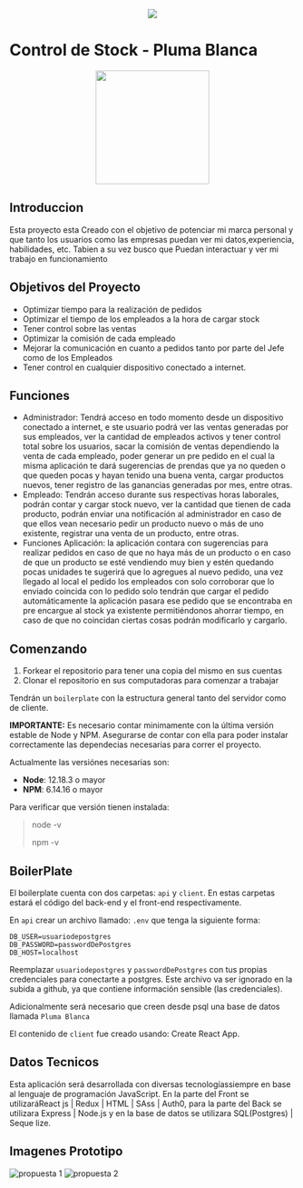 
<p align='center'>
    <img src='./multimedia/105977398_1022271888192761_4771831057490710035_n.jpg' </img>
</p>

# Control de Stock - Pluma Blanca

<p align="center">
  <img height="200" src="./multimedia/logogrande.jpg" />
</p>

## Introduccion
Esta proyecto esta Creado con el objetivo de potenciar mi marca personal y que tanto los usuarios como las empresas puedan ver mi datos,experiencia, habilidades, etc.
Tabien a su vez busco que Puedan interactuar y ver mi trabajo en funcionamiento

## Objetivos del Proyecto

- Optimizar tiempo para la realización de pedidos
- Optimizar el tiempo de los empleados a la hora de cargar stock
- Tener control sobre las ventas
- Optimizar la comisión de cada empleado
- Mejorar la comunicación en cuanto a pedidos tanto por parte del Jefe como de los 
Empleados
- Tener control en cualquier dispositivo conectado a internet.

## Funciones

- Administrador: Tendrá acceso en todo momento desde un dispositivo conectado a internet, e ste 
usuario podrá ver las ventas generadas por sus empleados, ver la cantidad de empleados activos y 
tener control total sobre los usuarios, sacar la comisión de ventas dependiendo la venta de cada 
empleado, poder generar un pre pedido en el cual la misma aplicación te dará sugerencias de 
prendas que ya no queden o que queden pocas y hayan tenido una buena venta, cargar productos 
nuevos, tener registro de las ganancias generadas por mes, entre otras.
- Empleado: Tendrán acceso durante sus respectivas horas laborales, podrán contar y cargar stock 
nuevo, ver la cantidad que tienen de cada producto, podrán enviar una notificación al 
administrador en caso de que ellos vean necesario pedir un producto nuevo o más de uno 
existente, registrar una venta de un producto, entre otras.
- Funciones Aplicación: la aplicación contara con sugerencias para realizar pedidos en caso de que 
no haya más de un producto o en caso de que un producto se esté vendiendo muy bien y estén 
quedando pocas unidades te sugerirá que lo agregues al nuevo pedido, una vez llegado al local el 
pedido los empleados con solo corroborar que lo enviado coincida con lo pedido solo tendrán que 
cargar el pedido automáticamente la aplicación pasara ese pedido que se encontraba en pre 
encargue al stock ya existente permitiéndonos ahorrar tiempo, en caso de que no coincidan 
ciertas cosas podrán modificarlo y cargarlo.

## Comenzando

 1. Forkear el repositorio para tener una copia del mismo en sus cuentas
 2. Clonar el repositorio en sus computadoras para comenzar a trabajar

Tendrán un `boilerplate` con la estructura general tanto del servidor como de cliente.

__IMPORTANTE:__ Es necesario contar minimamente con la última versión estable de Node y NPM. Asegurarse de contar con ella para poder instalar correctamente las dependecias necesarias para correr el proyecto.

Actualmente las versiónes necesarias son:

 * __Node__: 12.18.3 o mayor
 * __NPM__: 6.14.16 o mayor

Para verificar que versión tienen instalada:

> node -v
>
> npm -v

## BoilerPlate

El boilerplate cuenta con dos carpetas: `api` y `client`. En estas carpetas estará el código del back-end y el front-end respectivamente.

En `api` crear un archivo llamado: `.env` que tenga la siguiente forma:

```
DB_USER=usuariodepostgres
DB_PASSWORD=passwordDePostgres
DB_HOST=localhost
```

Reemplazar `usuariodepostgres` y `passwordDePostgres` con tus propias credenciales para conectarte a postgres. Este archivo va ser ignorado en la subida a github, ya que contiene información sensible (las credenciales).

Adicionalmente será necesario que creen desde psql una base de datos llamada `Pluma Blanca`

El contenido de `client` fue creado usando: Create React App.

## Datos Tecnicos

Esta aplicación será desarrollada con diversas tecnologíassiempre en base al lenguaje de 
programación JavaScript.
En la parte del Front se utilizaráReact js | Redux | HTML | SAss | Auth0, para la parte del Back se 
utilizara Express | Node.js y en la base de datos se utilizara SQL(Postgres) | Seque lize.


## Imagenes Prototipo

<img src="./multimedia/render1.jpg" alt='propuesta 1'/>
<img src="./multimedia/render2.jpg" alt='propuesta 2'/>
